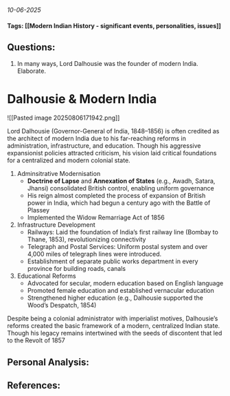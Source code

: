 *10-06-2025*
#### Tags: [[Modern Indian History - significant events, personalities, issues]]


## Questions:

1. In many ways, Lord Dalhousie was the founder of modern India. Elaborate.

# Dalhousie & Modern India

![[Pasted image 20250806171942.png]]

Lord Dalhousie (Governor-General of India, 1848–1856) is often credited as the architect of modern India due to his far-reaching reforms in administration, infrastructure, and education. Though his aggressive expansionist policies attracted criticism, his vision laid critical foundations for a centralized and modern colonial state.

1. Adminsitrative Modernisation
	- **Doctrine of Lapse** and **Annexation of States** (e.g., Awadh, Satara, Jhansi) consolidated British control, enabling uniform governance
	- His reign almost completed the process of expansion of British power in India, which had begun a century ago with the Battle of Plassey
	- Implemented the Widow Remarriage Act of 1856
2. Infrastructure Development
	- Railways: Laid the foundation of India’s first railway line (Bombay to Thane, 1853), revolutionizing connectivity
	- Telegraph and Postal Services: Uniform postal system and over 4,000 miles of telegraph lines were introduced.
	- Establishment of separate public works department in every province for building roads, canals
3. Educational Reforms
	- Advocated for secular, modern education based on English language
	- Promoted female education and established vernacular education
	- Strengthened higher education (e.g., Dalhousie supported the Wood’s Despatch, 1854)


Despite being a colonial administrator with imperialist motives, Dalhousie’s reforms created the basic framework of a modern, centralized Indian state. Though his legacy remains intertwined with the seeds of discontent that led to the Revolt of 1857


## Personal Analysis:


## References: